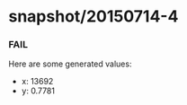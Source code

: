 # snapshot/20150714-4
<!-- Production begins at 2015-07-14T10:57:23 -->


### FAIL
Here are some generated values:

* x: 13692
* y: 0.7781

<!-- Production ends at 2015-07-14T10:57:24 -->
